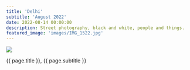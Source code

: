 ```yaml
---
title: 'Delhi'
subtitle: 'August 2022'
date: 2022-08-14 00:00:00
description: Street photography, black and white, people and things.
featured_image: 'images/IMG_1522.jpg'
---
```


![]({{site.baseurl}}/images/IMG_1522.jpg)

<div class="wrap">

<p>{{ page.title }}, {{ page.subtitle }}</p>

</div>
